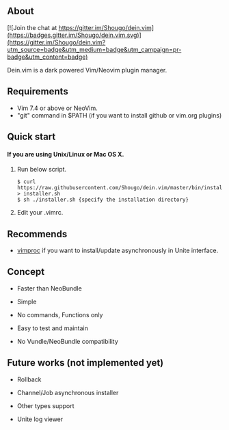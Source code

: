 ## About

[![Join the chat at https://gitter.im/Shougo/dein.vim](https://badges.gitter.im/Shougo/dein.vim.svg)](https://gitter.im/Shougo/dein.vim?utm_source=badge&utm_medium=badge&utm_campaign=pr-badge&utm_content=badge)

Dein.vim is a dark powered Vim/Neovim plugin manager.


## Requirements

* Vim 7.4 or above or NeoVim.
* "git" command in $PATH (if you want to install github or vim.org plugins)


## Quick start

#### If you are using Unix/Linux or Mac OS X.

1. Run below script.

     ```
     $ curl https://raw.githubusercontent.com/Shougo/dein.vim/master/bin/installer.sh > installer.sh
     $ sh ./installer.sh {specify the installation directory}
     ```

2. Edit your .vimrc.


## Recommends

* [vimproc](https://github.com/Shougo/vimproc.vim) if you want to
  install/update asynchronously in Unite interface.


## Concept

* Faster than NeoBundle

* Simple

* No commands, Functions only

* Easy to test and maintain

* No Vundle/NeoBundle compatibility


## Future works (not implemented yet)

* Rollback

* Channel/Job asynchronous installer

* Other types support

* Unite log viewer
